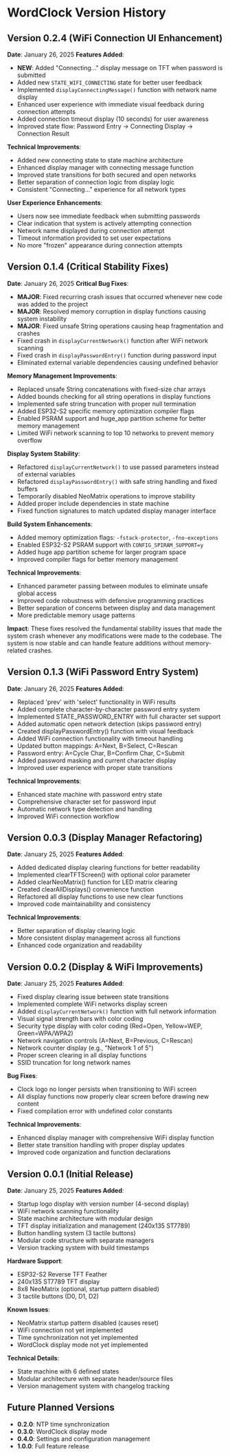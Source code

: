 # WordClock Version History

## Version 0.2.4 (WiFi Connection UI Enhancement)
**Date**: January 26, 2025
**Features Added**:
- **NEW**: Added "Connecting..." display message on TFT when password is submitted
- Added new `STATE_WIFI_CONNECTING` state for better user feedback
- Implemented `displayConnectingMessage()` function with network name display
- Enhanced user experience with immediate visual feedback during connection attempts
- Added connection timeout display (10 seconds) for user awareness
- Improved state flow: Password Entry → Connecting Display → Connection Result

**Technical Improvements**:
- Added new connecting state to state machine architecture
- Enhanced display manager with connecting message function
- Improved state transitions for both secured and open networks
- Better separation of connection logic from display logic
- Consistent "Connecting..." experience for all network types

**User Experience Enhancements**:
- Users now see immediate feedback when submitting passwords
- Clear indication that system is actively attempting connection
- Network name displayed during connection attempt
- Timeout information provided to set user expectations
- No more "frozen" appearance during connection attempts

## Version 0.1.4 (Critical Stability Fixes)
**Date**: January 26, 2025
**Critical Bug Fixes**:
- **MAJOR**: Fixed recurring crash issues that occurred whenever new code was added to the project
- **MAJOR**: Resolved memory corruption in display functions causing system instability
- **MAJOR**: Fixed unsafe String operations causing heap fragmentation and crashes
- Fixed crash in `displayCurrentNetwork()` function after WiFi network scanning
- Fixed crash in `displayPasswordEntry()` function during password input
- Eliminated external variable dependencies causing undefined behavior

**Memory Management Improvements**:
- Replaced unsafe String concatenations with fixed-size char arrays
- Added bounds checking for all string operations in display functions
- Implemented safe string truncation with proper null termination
- Added ESP32-S2 specific memory optimization compiler flags
- Enabled PSRAM support and huge_app partition scheme for better memory management
- Limited WiFi network scanning to top 10 networks to prevent memory overflow

**Display System Stability**:
- Refactored `displayCurrentNetwork()` to use passed parameters instead of external variables
- Refactored `displayPasswordEntry()` with safe string handling and fixed buffers
- Temporarily disabled NeoMatrix operations to improve stability
- Added proper include dependencies in state machine
- Fixed function signatures to match updated display manager interface

**Build System Enhancements**:
- Added memory optimization flags: `-fstack-protector`, `-fno-exceptions`
- Enabled ESP32-S2 PSRAM support with `CONFIG_SPIRAM_SUPPORT=y`
- Added huge app partition scheme for larger program space
- Improved compiler flags for better memory management

**Technical Improvements**:
- Enhanced parameter passing between modules to eliminate unsafe global access
- Improved code robustness with defensive programming practices
- Better separation of concerns between display and data management
- More predictable memory usage patterns

**Impact**: These fixes resolved the fundamental stability issues that made the system crash whenever any modifications were made to the codebase. The system is now stable and can handle feature additions without memory-related crashes.

## Version 0.1.3 (WiFi Password Entry System)
**Date**: January 26, 2025
**Features Added**:
- Replaced 'prev' with 'select' functionality in WiFi results
- Added complete character-by-character password entry system
- Implemented STATE_PASSWORD_ENTRY with full character set support
- Added automatic open network detection (skips password entry)
- Created displayPasswordEntry() function with visual feedback
- Added WiFi connection functionality with timeout handling
- Updated button mappings: A=Next, B=Select, C=Rescan
- Password entry: A=Cycle Char, B=Confirm Char, C=Submit
- Added password masking and current character display
- Improved user experience with proper state transitions

**Technical Improvements**:
- Enhanced state machine with password entry state
- Comprehensive character set for password input
- Automatic network type detection and handling
- Improved WiFi connection workflow

## Version 0.0.3 (Display Manager Refactoring)
**Date**: January 25, 2025
**Features Added**:
- Added dedicated display clearing functions for better readability
- Implemented clearTFTScreen() with optional color parameter
- Added clearNeoMatrix() function for LED matrix clearing
- Created clearAllDisplays() convenience function
- Refactored all display functions to use new clear functions
- Improved code maintainability and consistency

**Technical Improvements**:
- Better separation of display clearing logic
- More consistent display management across all functions
- Enhanced code organization and readability

## Version 0.0.2 (Display & WiFi Improvements)
**Date**: January 25, 2025
**Features Added**:
- Fixed display clearing issue between state transitions
- Implemented complete WiFi networks display screen
- Added `displayCurrentNetwork()` function with full network information
- Visual signal strength bars with color coding
- Security type display with color coding (Red=Open, Yellow=WEP, Green=WPA/WPA2)
- Network navigation controls (A=Next, B=Previous, C=Rescan)
- Network counter display (e.g., "Network 1 of 5")
- Proper screen clearing in all display functions
- SSID truncation for long network names

**Bug Fixes**:
- Clock logo no longer persists when transitioning to WiFi screen
- All display functions now properly clear screen before drawing new content
- Fixed compilation error with undefined color constants

**Technical Improvements**:
- Enhanced display manager with comprehensive WiFi display function
- Better state transition handling with proper display updates
- Improved code organization and function declarations

## Version 0.0.1 (Initial Release)
**Date**: January 25, 2025
**Features Added**:
- Startup logo display with version number (4-second display)
- WiFi network scanning functionality
- State machine architecture with modular design
- TFT display initialization and management (240x135 ST7789)
- Button handling system (3 tactile buttons)
- Modular code structure with separate managers
- Version tracking system with build timestamps

**Hardware Support**:
- ESP32-S2 Reverse TFT Feather
- 240x135 ST7789 TFT display
- 8x8 NeoMatrix (optional, startup pattern disabled)
- 3 tactile buttons (D0, D1, D2)

**Known Issues**:
- NeoMatrix startup pattern disabled (causes reset)
- WiFi connection not yet implemented
- Time synchronization not yet implemented
- WordClock display mode not yet implemented

**Technical Details**:
- State machine with 6 defined states
- Modular architecture with separate header/source files
- Version management system with changelog tracking

## Future Planned Versions
- **0.2.0**: NTP time synchronization
- **0.3.0**: WordClock display mode
- **0.4.0**: Settings and configuration management
- **1.0.0**: Full feature release
